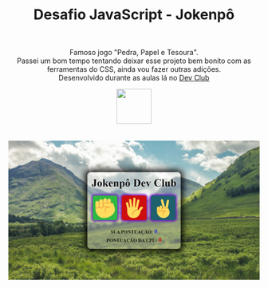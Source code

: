 <h1 align=center>Desafio JavaScript - Jokenpô</h1>
<br>
<p align=center>Famoso jogo "Pedra, Papel e Tesoura". 
  <br>
  Passei um bom tempo tentando deixar esse projeto bem bonito com as ferramentas do CSS, ainda vou fazer outras adições.
  <br>
  Desenvolvido durante as aulas lá no <a href="https://rodolfomori.com.br/devclub/" target="_blank">Dev Club</a></p>
<div align=center>
<a href="https://rodolfomori.com.br/devclub/"><img width=70px height=70px src="https://rodolfomori.com.br/wp-content/webp-express/webp-images/uploads/elementor/thumbs/LOGO_1-pl6s0w83bob17fyv2myc9hccfjkrd6md916y3lfbcg.png.webp"></a>
</div>
<br>

<a href=""><img src="https://github.com/CYBERxDOLLY/desafio-4-javascript-jokenpo/blob/main/assets/img/jokenpo.PNG?raw=true"></a>
